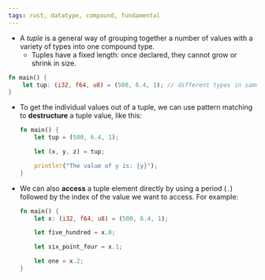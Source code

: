 ```yaml
---
tags: rust, datatype, compound, fundamental
---
```


- A _tuple_ is a general way of grouping together a number of values with a variety of types into one compound type.
	- Tuples have a fixed length: once declared, they cannot grow or shrink in size.

```rust
fn main() {
    let tup: (i32, f64, u8) = (500, 6.4, 1); // different types in same tuple
}
```

- To get the individual values out of a tuple, we can use pattern matching to **destructure** a tuple value, like this:
	```rust
	fn main() {
	    let tup = (500, 6.4, 1);
	
	    let (x, y, z) = tup;
	
	    println!("The value of y is: {y}");
	}
	```

- We can also **access** a tuple element directly by using a period (`.`) followed by the index of the value we want to access. For example:
	```rust
	fn main() {
	    let x: (i32, f64, u8) = (500, 6.4, 1);
	
	    let five_hundred = x.0;
	
	    let six_point_four = x.1;
	
	    let one = x.2;
	}
	```
